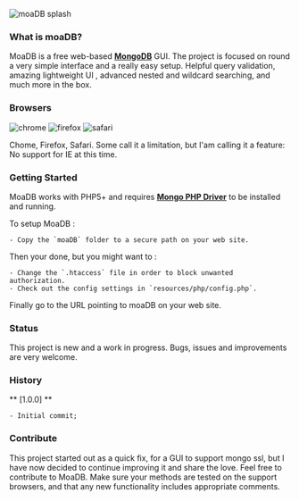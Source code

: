 ![moaDB splash](https://github.com/lovetheidea/MoaDB/blob/master/moaDB/resources/images/home.png?raw=true)

### What is moaDB?
MoaDB is a free web-based **[MongoDB](http://mongodb.org)** GUI. The project is focused on round a very simple interface and a really easy setup.
Helpful query validation, amazing lightweight UI , advanced nested and wildcard searching, and much more in the box.

### Browsers

![chrome](http://www.w3schools.com/images/compatible_chrome.gif) 
![firefox](http://www.w3schools.com/images/compatible_firefox.gif) 
![safari](http://www.w3schools.com/images/compatible_safari.gif) 

Chome, Firefox, Safari. 
Some call it a limitation, but I'am calling it a feature: No support for IE at this time.

### Getting Started

MoaDB works with PHP5+ and requires **[Mongo PHP Driver](https://github.com/mongodb/mongo-php-driver/tree/master)** to be installed and running.

To setup MoaDB :

 	- Copy the `moaDB` folder to a secure path on your web site.
 
Then your done, but you might want to :

 	- Change the `.htaccess` file in order to block unwanted authorization.
	- Check out the config settings in `resources/php/config.php`.

Finally go to the URL pointing to moaDB on your web site.


### Status

This project is new and a work in progress. 
Bugs, issues and improvements are very welcome.
 

### History

** [1.0.0] **
	
	- Initial commit;

### Contribute

This project started out as a quick fix, for a GUI to support mongo ssl, but I have now 
decided to continue improving it and share the love.
Feel free to contribute to MoaDB. Make sure your methods are
tested on the support browsers, and that any new functionality includes appropriate comments.
